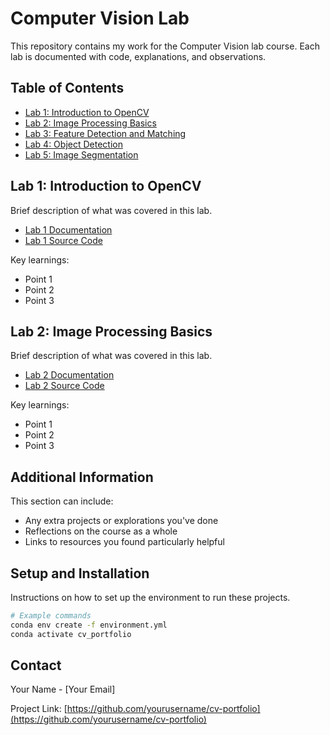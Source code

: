 # Computer Vision Lab 

This repository contains my work for the Computer Vision lab course. Each lab is documented with code, explanations, and observations.

## Table of Contents

- [Lab 1: Introduction to OpenCV](#lab-1-introduction-to-opencv)
- [Lab 2: Image Processing Basics](#lab-2-image-processing-basics)
- [Lab 3: Feature Detection and Matching](#lab-3-feature-detection-and-matching)
- [Lab 4: Object Detection](#lab-4-object-detection)
- [Lab 5: Image Segmentation](#lab-5-image-segmentation)

## Lab 1: Introduction to OpenCV

Brief description of what was covered in this lab.

- [Lab 1 Documentation](./lab1/README.md)
- [Lab 1 Source Code](./lab1/source_code)

Key learnings:
- Point 1
- Point 2
- Point 3

## Lab 2: Image Processing Basics

Brief description of what was covered in this lab.

- [Lab 2 Documentation](./lab2/README.md)
- [Lab 2 Source Code](./lab2/source_code)

Key learnings:
- Point 1
- Point 2
- Point 3

<!-- Continue this pattern for each lab -->

## Additional Information

This section can include:
- Any extra projects or explorations you've done
- Reflections on the course as a whole
- Links to resources you found particularly helpful

## Setup and Installation

Instructions on how to set up the environment to run these projects.

```bash
# Example commands
conda env create -f environment.yml
conda activate cv_portfolio
```

## Contact

Your Name - [Your Email]

Project Link: [https://github.com/yourusername/cv-portfolio](https://github.com/yourusername/cv-portfolio)